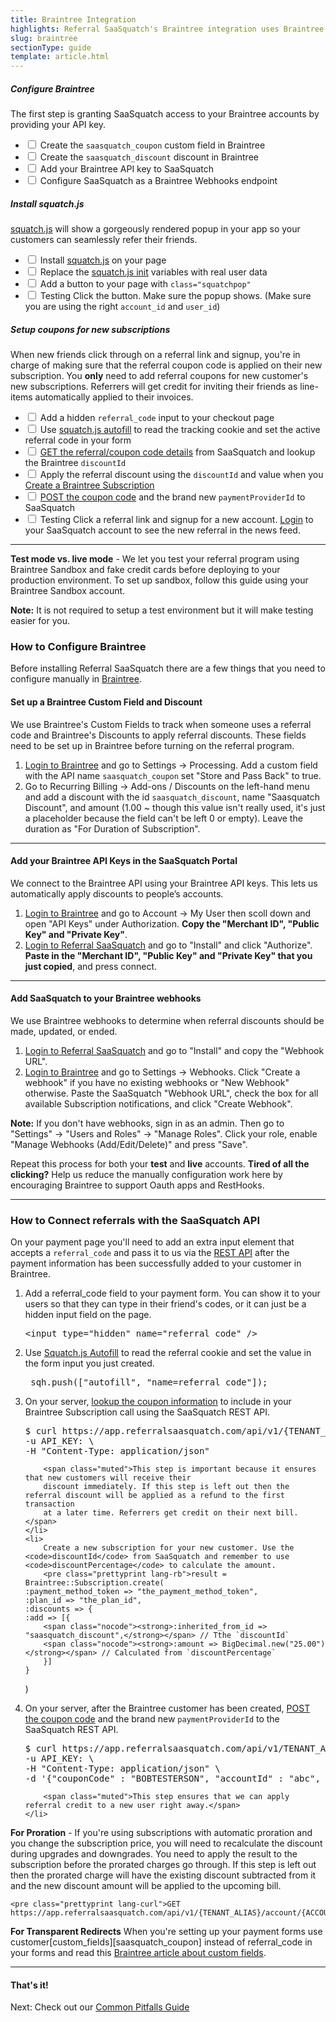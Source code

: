 ```yaml
---
title: Braintree Integration
highlights: Referral SaaSquatch's Braintree integration uses Braintree's API and Braintree's Custom Fields to automatically track subscriptions and give discounts. This guide will walk you through how to set up this integration.
slug: braintree
sectionType: guide
template: article.html
---
```


<div class="install-guide-checklist">

<h5 data-toggle="collapse" data-target=".install-step1">Configure Braintree</h5>
<div class="install-step1 collapse in">
    <p>The first step is granting SaaSquatch access to your Braintree accounts by providing your API key.</p>
    <ul class="unstyled">
        <li><label class="checkbox"><input type="checkbox"> Create the <code>saasquatch_coupon</code> custom field in Braintree</label></li>
        <li><label class="checkbox"><input type="checkbox"> Create the <code>saasquatch_discount</code> discount in Braintree</label></li>
        <li><label class="checkbox"><input type="checkbox"> Add your Braintree API key to SaaSquatch</label></li>
        <li><label class="checkbox"><input type="checkbox"> Configure SaaSquatch as a Braintree Webhooks endpoint</label></li>
    </ul>
</div>

<h5 data-toggle="collapse" data-target=".install-step2">Install squatch.js</h5>
<div class="install-step2 collapse">
    <p><a href="/app-integration">squatch.js</a> will show a gorgeously rendered popup in your app so your customers can seamlessly refer their friends.</p>
    <ul class="unstyled">
        <li><label class="checkbox"><input type="checkbox"> Install <a href="/app-integration">squatch.js</a> on your page</label></li>
        <li><label class="checkbox"><input type="checkbox"> Replace the <a href="/squatchjs#init">squatch.js init</a> variables with real user data</label></li>
        <li><label class="checkbox"><input type="checkbox"> Add a button to your page with <code>class="squatchpop"</code></label></li>
        <li><label class="checkbox"><input type="checkbox"> <span class="label">Testing</span> Click the button. Make sure the popup shows. (Make sure you are using the right <code>account_id</code> and <code>user_id</code>)</label></li>
    </ul>
</div>

<h5 data-toggle="collapse" data-target=".install-step3">Setup coupons for new subscriptions</h5>
<div class="install-step3 collapse">
    <p>When new friends click through on a referral link and signup, you're in charge of making sure that the referral coupon code is applied on their new subscription. You <b>only</b> need to add
        referral coupons for new customer's new subscriptions. Referrers will get credit for inviting their friends as line-items automatically applied to their invoices.
    </p>
    <ul class="unstyled">
        <li><label class="checkbox"><input type="checkbox"> Add a hidden <code>referral_code</code> input to your checkout page</label></li>
        <li><label class="checkbox"><input type="checkbox"> Use <a href="/squatchjs#autofill">squatch.js autofill</a> to read the tracking cookie and set the active referral code in your form</label></li>
        <li><label class="checkbox"><input type="checkbox"> <a href="/api/methods#get_coupon">GET the referral/coupon code details</a> from SaaSquatch and lookup the Braintree <code>discountId</code></label></li>
        <li><label class="checkbox"><input type="checkbox"> Apply the referral discount using the <code>discountId</code> and value when you <a href="https://www.braintreepayments.com/docs/ruby/subscriptions/create#addonsdiscounts">Create a Braintree Subscription</a></label></li>
        <li><label class="checkbox"><input type="checkbox"> <a href="/api/methods#set_coupon">POST the coupon code</a> and the brand new <code>paymentProviderId</code> to SaaSquatch</li>
        <li><label class="checkbox"><input type="checkbox"> <span class="label">Testing</span> Click a referral link and signup for a new account. <a href="https://app.referralsaasquatch.com/">Login</a> to your SaaSquatch account
            to see the new referral in the news feed.
        </label></li>
    </ul>
</div>

</div>
    
<hr />

<div class="well pull-right span3">
    <b>Test mode vs. live mode</b> - We let you test your referral program using Braintree Sandbox and fake credit cards before deploying to your production environment. To set up sandbox, follow this guide using your Braintree Sandbox account.
    <p class="muted">
        <b>Note:</b> It is not required to setup a test environment but it will make testing easier for you.
    </p>
</div>
<h3>How to Configure Braintree</h3>
<p>Before installing Referral SaaSquatch there are a few things that you need to configure manually in <a href="https://www.braintreepayments.com/">Braintree</a>.</p>

<h4>Set up a Braintree Custom Field and Discount</h4>

<p>
We use Braintree's Custom Fields to track when someone uses a referral code and Braintree's Discounts to apply referral discounts. These fields need to be set up in Braintree before turning on the referral program.
</p>
<ol>
    <li><a href="https://www.braintreepayments.com/">Login to Braintree</a> and go to Settings -> Processing. 
        Add a custom field with the API name <code>saasquatch_coupon</code> set "Store and Pass Back" to true.</li>
    <li>Go to Recurring Billing -> Add-ons / Discounts on the left-hand menu and add a discount with the id <code>saasquatch_discount</code>, 
        name "Saasquatch Discount", and amount (1.00 ~ though this value isn't really used, it's just a placeholder because the field can't be left 0 or empty).
        Leave the duration as "For Duration of Subscription".</li>
</ol>

<hr/>
<h4>Add your Braintree API Keys in the SaaSquatch Portal</h4>

<p>
We connect to the Braintree API using your Braintree API keys. This lets us automatically apply discounts to people’s accounts.
</p>
<ol>
    <li><a href="https://www.braintreepayments.com/">Login to Braintree</a> and go to Account -> My User then scoll down and open "API Keys" under Authorization. <b>Copy the "Merchant ID", "Public Key" and "Private Key"</b>.</li>
    <li><a href="http://app.referralsaasquatch.com">Login to Referral SaaSquatch</a> and go to "Install" and click "Authorize". <b>Paste in the "Merchant ID", "Public Key" and "Private Key" that you just copied</b>, and press connect.</li>
</ol>        

<hr/>
<h4>Add SaaSquatch to your Braintree webhooks</h4>

<p>
We use Braintree webhooks to determine when referral discounts should be made, updated, or ended.
</p>

<ol>
    <li><a href="http://app.referralsaasquatch.com">Login to Referral SaaSquatch</a> and go to "Install" and copy the "Webhook URL".</li>
    <li><a href="https://www.braintreepayments.com">Login to Braintree</a> and go to Settings -> Webhooks. 
        Click "Create a webhook" if you have no existing webhooks or "New Webhook" otherwise. Paste the 
        SaaSquatch "Webhook URL", check the box for all available Subscription notifications, and click "Create Webhook".</li>
</ol>
<p class="muted">
    <b>Note:</b> If you don't have webhooks, sign in as an admin. Then go to "Settings" -> "Users and Roles" -> "Manage Roles". Click your role, enable "Manage Webhooks (Add/Edit/Delete)" and press "Save".
</p>

<p>
    Repeat this process for both your <b>test</b> and <b>live</b> accounts. <b>Tired of all the clicking?</b> Help us reduce the manually configuration work here by 
    encouraging Braintree to support Oauth apps and RestHooks.
</p>


<hr/>
<h3>How to Connect referrals with the SaaSquatch API</h3>

<p>
On your payment page you'll need to add an extra input element that accepts a <code>referral_code</code> and pass it to us via the <a href="/api">REST API</a> after the payment information has been successfully added to your customer in Braintree.
</p>
<ol>
    <li>Add a <span class="docs-monospace">referral_code</span> field to your payment form. You can show it to your users so that they can type in their friend's codes, or it can just be a hidden input field on the page.
        <pre class="prettyprint lang-html">&lt;input type="hidden" name="referral_code" /&gt;</pre>
    </li>
    <li>Use <a href="/squatchjs#autofill">Squatch.js Autofill</a> to read the referral cookie and set the value in the form input you just created.
        <pre class="prettyprint lang-js">_sqh.push(["autofill", "name=referral_code"]);</pre>
    </li>
    <li>
        On your server, <a href="/api/methods#get_coupon">lookup the coupon information</a> to include in your Braintree Subscription call using the SaaSquatch REST API.
<pre class="prettyprint lang-curl">$ curl https://app.referralsaasquatch.com/api/v1/{TENANT_ALIAS}/code/{REFERRAL_CODE} \
-u API_KEY: \
-H "Content-Type: application/json"</pre>
        
        <span class="muted">This step is important because it ensures that new customers will receive their 
        discount immediately. If this step is left out then the referral discount will be applied as a refund to the first transaction 
        at a later time. Referrers get credit on their next bill.</span>
    </li>
    <li>
        Create a new subscription for your new customer. Use the <code>discountId</code> from SaaSquatch and remember to use <code>discountPercentage</code> to calculate the amount.
        <pre class="prettyprint lang-rb">result = Braintree::Subscription.create(
    :payment_method_token => "the_payment_method_token",
    :plan_id => "the_plan_id",
    :discounts => {
    :add => [{
        <span class="nocode"><strong>:inherited_from_id => "saasquatch_discount",</strong></span> // Tthe `discountId` 
        <span class="nocode"><strong>:amount => BigDecimal.new("25.00")</strong></span> // Calculated from `discountPercentage`
        }]
    }
)</pre>
    </li>
    <li>
        On your server, after the Braintree customer has been created, <a href="/api/methods#set_coupon">POST the coupon code</a> and the brand new <code>paymentProviderId</code> to 
        the SaaSquatch REST API.
<pre class="prettyprint lang-curl">$ curl https://app.referralsaasquatch.com/api/v1/TENANT_ALIAS/coupon \
-u API_KEY: \
-H "Content-Type: application/json" \
-d '{"couponCode" : "BOBTESTERSON", "accountId" : "abc", "paymentProviderId" : "cus_123" }'</pre>
        <span class="muted">This step ensures that we can apply referral credit to a new user right away.</span>
    </li>
</ol>

<p>
    <strong>For Proration</strong> - If you're using subscriptions with automatic proration and you change the subscription price, you will need to recalculate the discount during upgrades and downgrades.
    You need to apply the result to the subscription before the prorated charges go through. If this step is left out then the prorated charge will have the existing 
    discount subtracted from it and the new discount amount will be applied to the upcoming bill.
    
    <pre class="prettyprint lang-curl">GET https://app.referralsaasquatch.com/api/v1/{TENANT_ALIAS}/account/{ACCOUNT_ID}/reward</pre>
</p>
<p>
    <strong>For Transparent Redirects</strong> When you're setting up your payment forms use <span class="docs-monospace">customer[custom_fields][saasquatch_coupon]</span> instead 
    of <span class="docs-monospace">referral_code</span> in your forms and read 
    this <a href="https://www.braintreepayments.com/docs/customers/tr_fields#custom_fields">Braintree article about custom fields</a>.
</p>
<hr/>

<h4>That's it!</h4>
<p>Next: Check out our <a href="/bestpractices/common-pitfalls">Common Pitfalls Guide</a></p>
